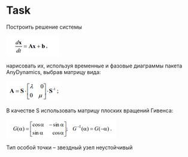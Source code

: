 # Task 
Построить решение системы 

<img src="https://github.com/paveldat/University/blob/main/Rand%20Model%20Designer/3%20Lab/img/1.png"> 

нарисовать их, используя временные и фазовые диаграммы пакета AnyDynamics, выбрав матрицу вида:

<img src="https://github.com/paveldat/University/blob/main/Rand%20Model%20Designer/3%20Lab/img/2.png"> 


В качестве S использовать матрицу плоских вращений Гивенса:

<img src="https://github.com/paveldat/University/blob/main/Rand%20Model%20Designer/3%20Lab/img/3.png"> 
                               
Тип особой точки – звездный узел неустойчивый 
